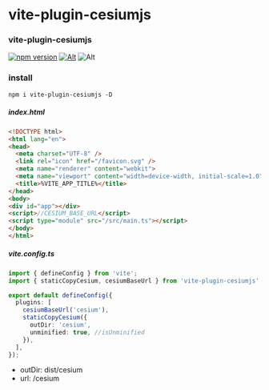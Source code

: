 # vite-plugin-cesiumjs

### vite-plugin-cesiumjs
[![npm version](https://img.shields.io/npm/v/vite-plugin-cesiumjs.svg)](https://www.npmjs.com/package/vite-plugin-cesiumjs)
[![Alt](https://img.shields.io/npm/dm/vite-plugin-cesiumjs)](https://npmcharts.com/compare/vite-plugin-cesiumjs?minimal=true)
![Alt](https://img.shields.io/github/license/mioxs/vite-plugin-cesiumjs)

### install

```shell
npm i vite-plugin-cesiumjs -D
```

##### index.html

```html
<!DOCTYPE html>
<html lang="en">
<head>
  <meta charset="UTF-8" />
  <link rel="icon" href="/favicon.svg" />
  <meta name="renderer" content="webkit">
  <meta name="viewport" content="width=device-width, initial-scale=1.0" />
  <title>%VITE_APP_TITLE%</title>
</head>
<body>
<div id="app"></div>
<script>//CESIUM_BASE_URL</script>
<script type="module" src="/src/main.ts"></script>
</body>
</html>
```

##### vite.config.ts

```ts
import { defineConfig } from 'vite';
import { staticCopyCesium, cesiumBaseUrl } from 'vite-plugin-cesiumjs';

export default defineConfig({
  plugins: [
    cesiumBaseUrl('cesium'),
    staticCopyCesium({
      outDir: 'cesium',
      unminified: true, //isUnminified
    }),
  ],
});

```
* outDir: dist/cesium
* url: /cesium




